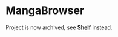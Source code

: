 # MangaBrowser

Project is now archived, see [**Shelf**](https://github.com/JerloPH/Shelf) instead.

